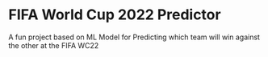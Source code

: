 # FIFA World Cup 2022 Predictor
A fun project based on ML Model for Predicting which team will win against the other at the FIFA WC22
